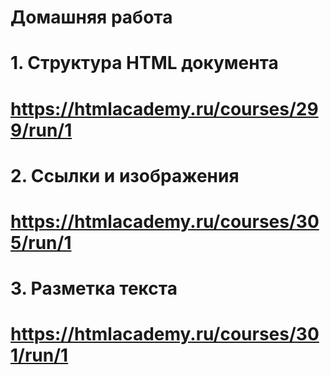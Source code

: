 # Домашняя работа

# 1. Структура HTML документа
# https://htmlacademy.ru/courses/299/run/1

# 2. Ссылки и изображения
# https://htmlacademy.ru/courses/305/run/1

# 3. Разметка текста
# https://htmlacademy.ru/courses/301/run/1



